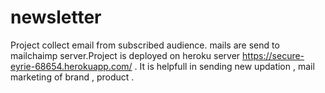 # newsletter

Project collect email from subscribed audience. mails are send to mailchaimp server.Project is deployed on heroku server https://secure-eyrie-68654.herokuapp.com/ . 
It is helpfull in sending new updation , mail marketing of brand , product .

